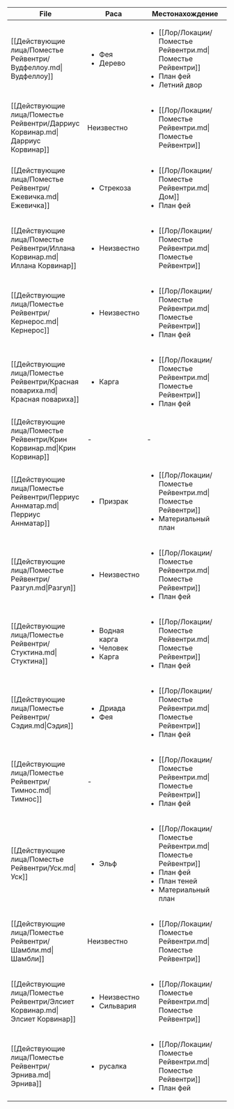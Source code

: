 | File                                                                          | Раса                                                         | Местонахождение                                                                                                                            |
| ----------------------------------------------------------------------------- | ------------------------------------------------------------ | ------------------------------------------------------------------------------------------------------------------------------------------ |
| [[Действующие лица/Поместье Рейвентри/Вудфеллоу.md\|Вудфеллоу]]               | <ul><li>Фея</li><li>Дерево</li></ul>                         | <ul><li>[[Лор/Локации/Поместье Рейвентри.md\|Поместье Рейвентри]]</li><li>План фей</li><li>Летний двор</li></ul>                          |
| [[Действующие лица/Поместье Рейвентри/Дарриус Корвинар.md\|Дарриус Корвинар]] | Неизвестно                                                   | <ul><li>[[Лор/Локации/Поместье Рейвентри.md\|Поместье Рейвентри]]</li></ul>                                                               |
| [[Действующие лица/Поместье Рейвентри/Ежевичка.md\|Ежевичка]]                 | <ul><li>Стрекоза</li></ul>                                   | <ul><li>[[Лор/Локации/Поместье Рейвентри.md\|Дом]]</li><li>План фей</li></ul>                                                             |
| [[Действующие лица/Поместье Рейвентри/Иллана Корвинар.md\|Иллана Корвинар]]   | <ul><li>Неизвестно</li></ul>                                 | <ul><li>[[Лор/Локации/Поместье Рейвентри.md\|Поместье Рейвентри]]</li></ul>                                                               |
| [[Действующие лица/Поместье Рейвентри/Кернерос.md\|Кернерос]]                 | <ul><li>Неизвестно</li></ul>                                 | <ul><li>[[Лор/Локации/Поместье Рейвентри.md\|Поместье Рейвентри]]</li><li>План фей</li></ul>                                              |
| [[Действующие лица/Поместье Рейвентри/Красная повариха.md\|Красная повариха]] | <ul><li>Карга</li></ul>                                      | <ul><li>[[Лор/Локации/Поместье Рейвентри.md\|Поместье Рейвентри]]</li><li>План фей</li></ul>                                              |
| [[Действующие лица/Поместье Рейвентри/Крин Корвинар.md\|Крин Корвинар]]       | \-                                                           | \-                                                                                                                                         |
| [[Действующие лица/Поместье Рейвентри/Перриус Аннматар.md\|Перриус Аннматар]] | <ul><li>Призрак</li></ul>                                    | <ul><li>[[Лор/Локации/Поместье Рейвентри.md\|Поместье Рейвентри]]</li><li>Материальный план</li></ul>                                     |
| [[Действующие лица/Поместье Рейвентри/Разгул.md\|Разгул]]                     | <ul><li>Неизвестно</li></ul>                                 | <ul><li>[[Лор/Локации/Поместье Рейвентри.md\|Поместье Рейвентри]]</li><li>План фей</li></ul>                                              |
| [[Действующие лица/Поместье Рейвентри/Стуктина.md\|Стуктина]]                 | <ul><li>Водная карга</li><li>Человек</li><li>Карга</li></ul> | <ul><li>[[Лор/Локации/Поместье Рейвентри.md\|Поместье Рейвентри]]</li><li>План фей</li></ul>                                              |
| [[Действующие лица/Поместье Рейвентри/Сэдия.md\|Сэдия]]                       | <ul><li>Дриада</li><li>Фея</li></ul>                         | <ul><li>[[Лор/Локации/Поместье Рейвентри.md\|Поместье Рейвентри]]</li><li>План фей</li></ul>                                              |
| [[Действующие лица/Поместье Рейвентри/Тимнос.md\|Тимнос]]                     | \-                                                           | <ul><li>[[Лор/Локации/Поместье Рейвентри.md\|Поместье Рейвентри]]</li><li>План фей</li></ul>                                              |
| [[Действующие лица/Поместье Рейвентри/Уск.md\|Уск]]                           | <ul><li>Эльф</li></ul>                                       | <ul><li>[[Лор/Локации/Поместье Рейвентри.md\|Поместье Рейвентри]]</li><li>План фей</li><li>План теней</li><li>Материальный план</li></ul> |
| [[Действующие лица/Поместье Рейвентри/Шамбли.md\|Шамбли]]                     | Неизвестно                                                   | <ul><li>[[Лор/Локации/Поместье Рейвентри.md\|Поместье Рейвентри]]</li></ul>                                                               |
| [[Действующие лица/Поместье Рейвентри/Элсиет Корвинар.md\|Элсиет Корвинар]]   | <ul><li>Неизвестно</li><li>Сильвария</li></ul>               | <ul><li>[[Лор/Локации/Поместье Рейвентри.md\|Поместье Рейвентри]]</li></ul>                                                               |
| [[Действующие лица/Поместье Рейвентри/Эрнива.md\|Эрнива]]                     | <ul><li>русалка</li></ul>                                    | <ul><li>[[Лор/Локации/Поместье Рейвентри.md\|Поместье Рейвентри]]</li><li>План фей</li></ul>                                              |
